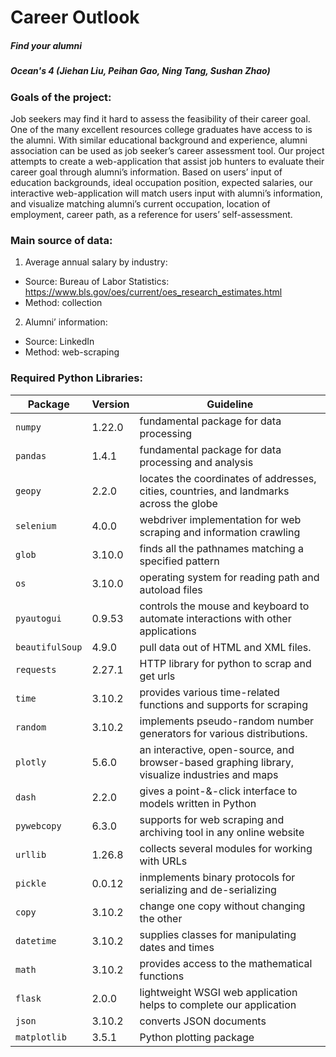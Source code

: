 # Career Outlook
##### Find your alumni
##### Ocean's 4 (Jiehan Liu, Peihan Gao, Ning Tang, Sushan Zhao)


### Goals of the project: 
Job seekers may find it hard to assess the feasibility of their career goal. One of the many excellent resources college graduates have access to is the alumni. With similar educational background and experience, alumni association can be used as job seeker’s career assessment tool.  Our project attempts to create a web-application that assist job hunters to evaluate their career goal through alumni’s information. Based on users’ input of education backgrounds, ideal occupation position, expected salaries, our interactive web-application will match users input with alumni’s information, and visualize matching alumni’s current occupation, location of employment, career path, as a reference for users’ self-assessment.

### Main source of data:
1. Average annual salary by industry: 
- Source: Bureau of Labor Statistics: https://www.bls.gov/oes/current/oes_research_estimates.html
- Method: collection
2. Alumni’ information: 
- Source: LinkedIn 
- Method: web-scraping 

### Required Python Libraries:
|Package|Version|Guideline|
|------|-------|----------|
|`numpy`|1.22.0|fundamental package for data processing|
|`pandas`|1.4.1|fundamental package for data processing and analysis|
|`geopy`|2.2.0|locates the coordinates of addresses, cities, countries, and landmarks across the globe|
|`selenium`|4.0.0|webdriver implementation for web scraping and information crawling|
|`glob`|3.10.0|finds all the pathnames matching a specified pattern |
|`os`|3.10.0|operating system for reading path and autoload files|
|`pyautogui`|0.9.53|controls the mouse and keyboard to automate interactions with other applications|
|`beautifulSoup`|4.9.0|pull data out of HTML and XML files. |
|`requests`|2.27.1|HTTP library for python to scrap and get urls|
|`time`|3.10.2|provides various time-related functions and supports for scraping|
|`random`|3.10.2|implements pseudo-random number generators for various distributions.|
|`plotly`|5.6.0|an interactive, open-source, and browser-based graphing library, visualize industries and maps|
|`dash`|2.2.0|gives a point-&-click interface to models written in Python|
|`pywebcopy`|6.3.0|supports for web scraping and archiving tool in any online website|
|`urllib`|1.26.8|collects several modules for working with URLs|
|`pickle`|0.0.12|inmplements binary protocols for serializing and de-serializing|
|`copy`|3.10.2|change one copy without changing the other|
|`datetime`|3.10.2|supplies classes for manipulating dates and times|
|`math`|3.10.2|provides access to the mathematical functions|
|`flask`|2.0.0|lightweight WSGI web application helps to complete our application|
|`json`|3.10.2|converts JSON documents|
|`matplotlib`|3.5.1|Python plotting package|


